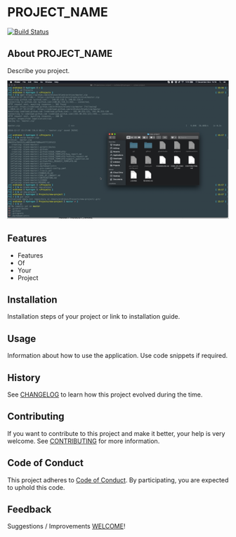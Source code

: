# __PROJECT_NAME__

[![Build Status](https://travis-ci.com/erdtsksn/blank.svg?token=xrqCzyRN8AeryvnXfjEu&branch=master)](https://travis-ci.com/erdtsksn/blank)

## About __PROJECT_NAME__

Describe you project.

![Screenshot](/media/screenshot.png)

## Features

- Features
- Of
- Your
- Project

## Installation

Installation steps of your project or link to installation guide.

## Usage

Information about how to use the application. Use code snippets if required.

## History

See [CHANGELOG](CHANGELOG.md) to learn how this project evolved during the time.

## Contributing

If you want to contribute to this project and make it better, your help is very
welcome. See [CONTRIBUTING](CONTRIBUTING.md) for more information.

## Code of Conduct

This project adheres to [Code of Conduct](CODE_OF_CONDUCT.md). By participating,
you are expected to uphold this code.

## Feedback

Suggestions / Improvements [WELCOME](__PROJECT_ISSUES_URL__)!
